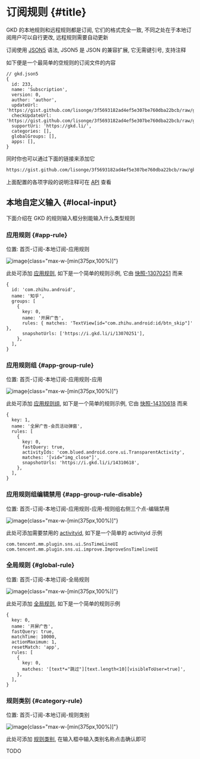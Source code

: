 # 订阅规则 {#title}

GKD 的本地规则和远程规则都是订阅, 它们的格式完全一致, 不同之处在于本地订阅用户可以自行更改, 远程规则需要自动更新

订阅使用 [JSON5](https://json5.org/) 语法, JSON5 是 JSON 的兼容扩展, 它无需键引号, 支持注释

如下便是一个最简单的空规则的订阅文件的内容

```json5
// gkd.json5
{
  id: 233,
  name: 'Subscription',
  version: 0,
  author: 'author',
  updateUrl: 'https://gist.github.com/lisonge/3f5693182ad4ef5e307be760dba22bcb/raw/gkd.json5',
  checkUpdateUrl: 'https://gist.github.com/lisonge/3f5693182ad4ef5e307be760dba22bcb/raw/gkd.json5',
  supportUri: 'https://gkd.li/',
  categories: [],
  globalGroups: [],
  apps: [],
}
```

同时你也可以通过下面的链接来添加它

```txt
https://gist.github.com/lisonge/3f5693182ad4ef5e307be760dba22bcb/raw/gkd.json5
```

上面配置的各项字段的说明注释可在 [API](/api/interfaces/RawSubscription) 查看

## 本地自定义输入 {#local-input}

下面介绍在 GKD 的规则输入框分别能输入什么类型规则

### 应用规则 {#app-rule}

位置: 首页-订阅-本地订阅-应用规则

![image](https://e.gkd.li/76d0bc58-de43-416d-9454-f980e8075660){class="max-w-[min(375px,100%)]"}

此处可添加 [应用规则](/api/interfaces/RawApp), 如下是一个简单的规则示例, 它由 [快照-13070251](https://i.gkd.li/i/13070251?gkd=VGV4dFZpZXdbaWQ9ImNvbS56aGlodS5hbmRyb2lkOmlkL2J0bl9za2lwIl0) 而来

```json5
{
  id: 'com.zhihu.android',
  name: '知乎',
  groups: [
    {
      key: 0,
      name: '开屏广告',
      rules: { matches: 'TextView[id="com.zhihu.android:id/btn_skip"]' },
      snapshotUrls: ['https://i.gkd.li/i/13070251'],
    },
  ],
}
```

### 应用规则组 {#app-group-rule}

位置: 首页-订阅-本地订阅-应用规则-应用

![image](https://e.gkd.li/6497fe09-b019-46b9-8157-d4b21809b4fc){class="max-w-[min(375px,100%)]"}

此处可添加 [应用规则组](/api/interfaces/RawAppGroup), 如下是一个简单的规则示例, 它由 [快照-14310618](https://i.gkd.li/i/14310618?gkd=W3ZpZD0iaW1nX2Nsb3NlIl0) 而来

```json5
{
  key: 1,
  name: '全屏广告-会员活动弹窗',
  rules: [
    {
      key: 0,
      fastQuery: true,
      activityIds: 'com.blued.android.core.ui.TransparentActivity',
      matches: '[vid="img_close"]',
      snapshotUrls: 'https://i.gkd.li/i/14310618',
    },
  ],
}
```

### 应用规则组编辑禁用 {#app-group-rule-disable}

位置: 首页-订阅-本地订阅-应用规则-应用-规则组右侧三个点-编辑禁用

![image](https://e.gkd.li/8af0bc31-8a23-4342-b2f3-7a9378f9e094){class="max-w-[min(375px,100%)]"}

此处可添加需要禁用的 [activityid](/api/interfaces/RawAppRule#activityids), 如下是一个简单的 activityid 示例

```json5
com.tencent.mm.plugin.sns.ui.SnsTimeLineUI
com.tencent.mm.plugin.sns.ui.improve.ImproveSnsTimelineUI
```

### 全局规则 {#global-rule}

位置: 首页-订阅-本地订阅-全局规则

![image](https://e.gkd.li/f51545c0-d3aa-4ec7-87eb-adf927023640){class="max-w-[min(375px,100%)]"}

此处可添加 [全局规则](/api/interfaces/RawGlobalRule), 如下是一个简单的规则示例

```json5
{
  key: 0,
  name: '开屏广告',
  fastQuery: true,
  matchTime: 10000,
  actionMaximum: 1,
  resetMatch: 'app',
  rules: [
    {
      key: 0,
      matches: '[text*="跳过"][text.length<10][visibleToUser=true]',
    },
  ],
}
```

### 规则类别 {#category-rule}

位置: 首页-订阅-本地订阅-规则类别

![image](https://e.gkd.li/6784867c-4fa9-4a06-abf7-b332ba2945de){class="max-w-[min(375px,100%)]"}

此处可添加 [规则类别](/api/interfaces/RawCategory), 在输入框中输入类别名称点击确认即可

TODO
